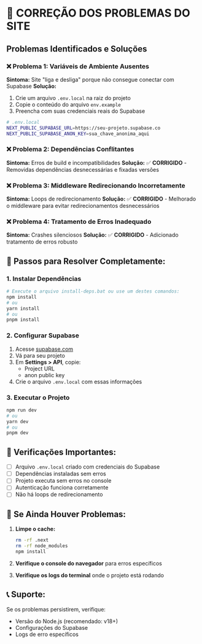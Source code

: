 # 🚨 CORREÇÃO DOS PROBLEMAS DO SITE

## Problemas Identificados e Soluções

### ❌ **Problema 1: Variáveis de Ambiente Ausentes**
**Sintoma:** Site "liga e desliga" porque não consegue conectar com Supabase
**Solução:**
1. Crie um arquivo `.env.local` na raiz do projeto
2. Copie o conteúdo do arquivo `env.example`
3. Preencha com suas credenciais reais do Supabase

```bash
# .env.local
NEXT_PUBLIC_SUPABASE_URL=https://seu-projeto.supabase.co
NEXT_PUBLIC_SUPABASE_ANON_KEY=sua_chave_anonima_aqui
```

### ❌ **Problema 2: Dependências Conflitantes**
**Sintoma:** Erros de build e incompatibilidades
**Solução:** ✅ **CORRIGIDO** - Removidas dependências desnecessárias e fixadas versões

### ❌ **Problema 3: Middleware Redirecionando Incorretamente**
**Sintoma:** Loops de redirecionamento
**Solução:** ✅ **CORRIGIDO** - Melhorado o middleware para evitar redirecionamentos desnecessários

### ❌ **Problema 4: Tratamento de Erros Inadequado**
**Sintoma:** Crashes silenciosos
**Solução:** ✅ **CORRIGIDO** - Adicionado tratamento de erros robusto

## 🔧 **Passos para Resolver Completamente:**

### 1. Instalar Dependências
```bash
# Execute o arquivo install-deps.bat ou use um destes comandos:
npm install
# ou
yarn install
# ou
pnpm install
```

### 2. Configurar Supabase
1. Acesse [supabase.com](https://supabase.com)
2. Vá para seu projeto
3. Em **Settings > API**, copie:
   - Project URL
   - anon public key
4. Crie o arquivo `.env.local` com essas informações

### 3. Executar o Projeto
```bash
npm run dev
# ou
yarn dev
# ou
pnpm dev
```

## 🎯 **Verificações Importantes:**

- [ ] Arquivo `.env.local` criado com credenciais do Supabase
- [ ] Dependências instaladas sem erros
- [ ] Projeto executa sem erros no console
- [ ] Autenticação funciona corretamente
- [ ] Não há loops de redirecionamento

## 🚨 **Se Ainda Houver Problemas:**

1. **Limpe o cache:**
   ```bash
   rm -rf .next
   rm -rf node_modules
   npm install
   ```

2. **Verifique o console do navegador** para erros específicos

3. **Verifique os logs do terminal** onde o projeto está rodando

## 📞 **Suporte:**
Se os problemas persistirem, verifique:
- Versão do Node.js (recomendado: v18+)
- Configurações do Supabase
- Logs de erro específicos